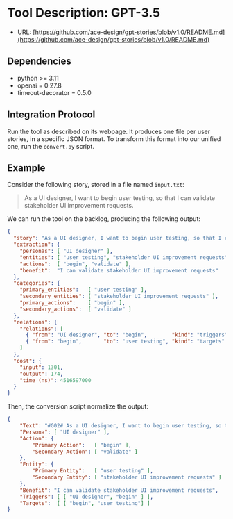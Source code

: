 # Tool Description: GPT-3.5

- URL: [https://github.com/ace-design/gpt-stories/blob/v1.0/README.md](https://github.com/ace-design/gpt-stories/blob/v1.0/README.md)

## Dependencies

- python >= 3.11
- openai = 0.27.8
- timeout-decorator = 0.5.0

## Integration Protocol

Run the tool as described on its webpage. 
It produces one file per user stories, in a specific JSON format.
To transform this format into our unified one, run the `convert.py` script.


## Example

Consider the following story, stored in a file named `input.txt`:

> As a UI designer, I want to begin user testing, so that I can validate stakeholder UI improvement requests.

We can run the tool on the backlog, producing the following output:

```json
{
  "story": "As a UI designer, I want to begin user testing, so that I can validate stakeholder UI improvement requests.\n",
  "extraction": {
    "personas": [ "UI designer" ],
    "entities": [ "user testing", "stakeholder UI improvement requests" ],
    "actions":  [ "begin", "validate" ],
    "benefit":  "I can validate stakeholder UI improvement requests"
  },
  "categories": {
    "primary_entities":   [ "user testing" ],
    "secondary_entities": [ "stakeholder UI improvement requests" ],
    "primary_actions":    [ "begin" ],
    "secondary_actions":  [ "validate" ]
  },
  "relations": {
    "relations": [
      { "from": "UI designer", "to": "begin",        "kind": "triggers" },
      { "from": "begin",       "to": "user testing", "kind": "targets" }
    ]
  },
  "cost": {
    "input": 1301,
    "output": 174,
    "time (ns)": 4516597000
  }
}
```

Then, the conversion script normalize the output:

```json
{
    "Text": "#G02# As a UI designer, I want to begin user testing, so that I can validate stakeholder UI improvement requests.",
    "Persona": [ "UI designer" ],
    "Action": {
        "Primary Action":   [ "begin" ],
        "Secondary Action": [ "validate" ]
    },
    "Entity": {
        "Primary Entity":   [ "user testing" ],
        "Secondary Entity": [ "stakeholder UI improvement requests" ]
    },
    "Benefit": "I can validate stakeholder UI improvement requests",
    "Triggers": [ [ "UI designer", "begin" ] ],
    "Targets":  [ [ "begin", "user testing"] ]
}
```
